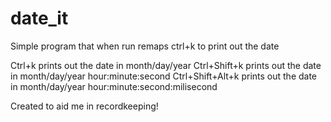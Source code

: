 # date_it
Simple program that when run remaps ctrl+k to print out the date

Ctrl+k prints out the date in month/day/year
Ctrl+Shift+k prints out the date in month/day/year hour:minute:second
Ctrl+Shift+Alt+k prints out the date in month/day/year hour:minute:second:milisecond

Created to aid me in recordkeeping!
